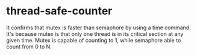 # thread-safe-counter
It confirms that mutex is faster than semaphore by using a time command.
It's because mutex is that only one thread is in its critical section at any given time.
Mutex is capable of counting to 1, while semaphore able to count from 0 to N.

